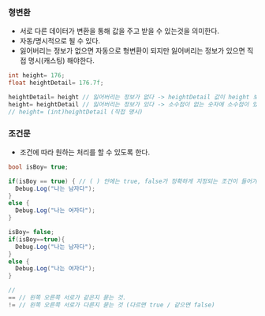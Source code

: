 ### 형변환
- 서로 다른 데이터가 변환을 통해 값을 주고 받을 수 있는것을 의미한다.
- 자동/명시적으로 될 수 있다.
- 잃어버리는 정보가 없으면 자동으로 형변환이 되지만 잃어버리는 정보가 있으면 직접 명시(캐스팅) 해야한다.
```C#
int height= 176;
float heightDetail= 176.7f;

heightDetail= height // 잃어버리는 정보가 없다 -> heightDetail 값이 height 보다 크기 때문에 때문에 에러 x
height= heightDetail // 잃어버리는 정보가 있다 -> 소수점이 없는 숫자에 소수점이 있는 숫자를 입력하면 소수점이 짤리기 때문에 에러 o
// height= (int)heightDetail (직접 명시)
```


### 조건문
- 조건에 따라 원하는 처리를 할 수  있도록 한다.
```C#
bool isBoy= true;

if(isBoy == true) { // ( ) 안에는 true, false가 정확하게 지정되는 조건이 들어가야한다.
  Debug.Log("나는 남자다");
}
else {
  Debug.Log("나는 여자다");
}

isBoy= false;
if(isBoy==true){
  Debug.Log("나는 남자다");
}
else {
  Debug.Log("나는 여자다");
}
```

```C#
//  
== // 왼쪽 오른쪽 서로가 같은지 묻는 것.
!= // 왼쪽 오른쪽 서로가 다른지 묻는 것 (다르면 true / 같으면 false)

```



